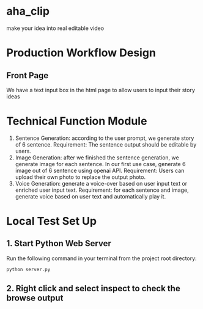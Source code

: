 # aha_clip
make your idea into real editable video

# Production Workflow Design
## Front Page
We have a text input box in the html page to allow users to input their story ideas

# Technical Function Module
1. Sentence Generation: according to the user prompt, we generate story of 6 sentence.
Requirement: The sentence output should be editable by users.
2. Image Generation: after we finished the sentence generation, we generate image for each sentence. In our first use case, generate 6 image out of 6 sentence using openai API.
Requirement: Users can upload their own photo to replace the output photo.
2. Voice Generation: generate a voice-over based on user input text or enriched user input text.
Requirement: for each sentence and image, generate voice based on user text and automatically play it. 

# Local Test Set Up

## 1. Start Python Web Server
Run the following command in your terminal from the project root directory: 
```python
python server.py
```


## 2. Right click and select inspect to check the browse output
